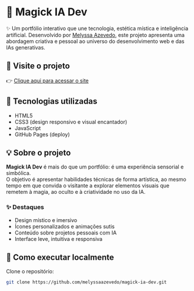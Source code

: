# 🌙 Magick IA Dev

✨ Um portfólio interativo que une tecnologia, estética mística e inteligência artificial. Desenvolvido por [Melyssa Azevedo](https://github.com/melyssaazevedo), este projeto apresenta uma abordagem criativa e pessoal ao universo do desenvolvimento web e das IAs generativas.

## 🔮 Visite o projeto

👉 [Clique aqui para acessar o site](https://melyssaazevedo.github.io/magick-ia-dev/)

## 🧰 Tecnologias utilizadas

- HTML5  
- CSS3 (design responsivo e visual encantador)  
- JavaScript  
- GitHub Pages (deploy)  

## 💡 Sobre o projeto

**Magick IA Dev** é mais do que um portfólio: é uma experiência sensorial e simbólica.  
O objetivo é apresentar habilidades técnicas de forma artística, ao mesmo tempo em que convida o visitante a explorar elementos visuais que remetem à magia, ao oculto e à criatividade no uso da IA.

### ✨ Destaques

- Design místico e imersivo  
- Ícones personalizados e animações sutis  
- Conteúdo sobre projetos pessoais com IA  
- Interface leve, intuitiva e responsiva  

## 🚀 Como executar localmente

Clone o repositório:

```bash
git clone https://github.com/melyssaazevedo/magick-ia-dev.git
